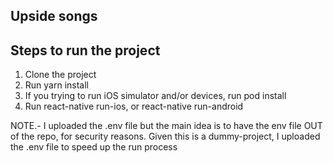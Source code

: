 ## Upside songs

## Steps to run the project

1. Clone the project
2. Run yarn install
3. If you trying to run iOS simulator and/or devices, run pod install
4. Run react-native run-ios, or react-native run-android

NOTE.- I uploaded the .env file but the main idea is to have the env file OUT of the repo, for security reasons. Given this is a dummy-project, I uploaded the .env file to speed up the run process
